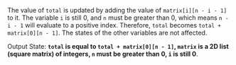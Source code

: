 The value of `total` is updated by adding the value of `matrix[i][n - i - 1]` to it. The variable `i` is still 0, and `n` must be greater than 0, which means `n - i - 1` will evaluate to a positive index. Therefore, `total` becomes `total + matrix[0][n - 1]`. The states of the other variables are not affected. 

Output State: **`total` is equal to `total + matrix[0][n - 1]`, `matrix` is a 2D list (square matrix) of integers, `n` must be greater than 0, `i` is still 0**.